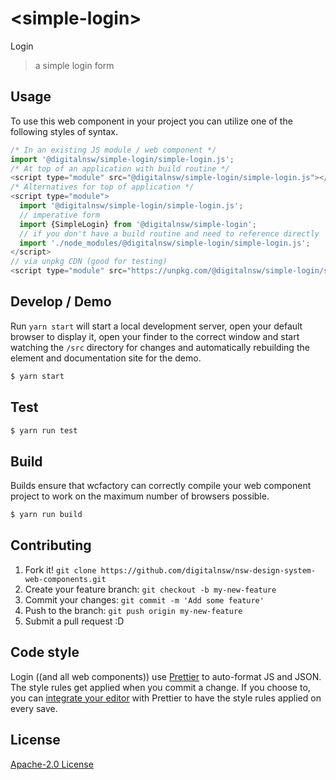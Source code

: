 # &lt;simple-login&gt;

Login
> a simple login form

## Usage
To use this web component in your project you can utilize one of the following styles of syntax.

```js
/* In an existing JS module / web component */
import '@digitalnsw/simple-login/simple-login.js';
/* At top of an application with build routine */
<script type="module" src="@digitalnsw/simple-login/simple-login.js"></script>
/* Alternatives for top of application */
<script type="module">
  import '@digitalnsw/simple-login/simple-login.js';
  // imperative form
  import {SimpleLogin} from '@digitalnsw/simple-login';
  // if you don't have a build routine and need to reference directly
  import './node_modules/@digitalnsw/simple-login/simple-login.js';
</script>
// via unpkg CDN (good for testing)
<script type="module" src="https://unpkg.com/@digitalnsw/simple-login/simple-login.js"></script>
```

## Develop / Demo
Run `yarn start` will start a local development server, open your default browser to display it, open your finder to the correct window and start watching the `/src` directory for changes and automatically rebuilding the element and documentation site for the demo.
```bash
$ yarn start
```

## Test

```bash
$ yarn run test
```

## Build
Builds ensure that wcfactory can correctly compile your web component project to
work on the maximum number of browsers possible.
```bash
$ yarn run build
```

## Contributing

1. Fork it! `git clone https://github.com/digitalnsw/nsw-design-system-web-components.git`
2. Create your feature branch: `git checkout -b my-new-feature`
3. Commit your changes: `git commit -m 'Add some feature'`
4. Push to the branch: `git push origin my-new-feature`
5. Submit a pull request :D

## Code style

Login ((and all web components)) use [Prettier][prettier] to auto-format JS and JSON.  The style rules get applied when you commit a change.  If you choose to, you can [integrate your editor][prettier-ed] with Prettier to have the style rules applied on every save.

[prettier]: https://github.com/prettier/prettier/
[prettier-ed]: https://github.com/prettier/prettier/#editor-integration
[polyserve]: https://github.com/Polymer/polyserve
[web-component-tester]: https://github.com/Polymer/web-component-tester

## License
[Apache-2.0 License](http://opensource.org/licenses/Apache-2.0)
